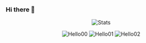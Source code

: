 ### Hi there 👋
<p align="center">
  <img src="https://github-readme-stats.vercel.app/api?username=unero&show_icons=true&theme=dracula" alt="Stats"/>
</p>
<p align="center">
  <img src="https://steamcdn-a.akamaihd.net/steamcommunity/public/images/items/782330/b0323ca10ed51804f652b5da4b55c47d1d90fa5a.png" alt="Hello00"/>
  <img src="https://steamcdn-a.akamaihd.net/steamcommunity/public/images/items/361420/e6d3b9a06ff2497141e2ffe8a0fcd1c0f7b879c6.png" alt="Hello01"/>
  <img src="https://steamcdn-a.akamaihd.net/steamcommunity/public/images/items/632470/1108b516a2266b857d08c2a5f2e7854b14b87ad1.png" alt="Hello02"/>
</p>
